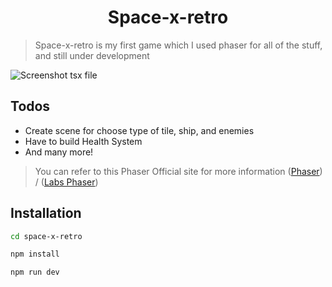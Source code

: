 <div align="center">
  <h1>Space-x-retro</h1>
</div>

> Space-x-retro is my first game which I used phaser for all of the stuff, and still under development
<p></p>

<img src="https://github.com/Abizrh/game-projects/assets/106458960/36cba21e-c158-4445-b1ec-3f2c49d76e72" alt="Screenshot tsx file" />

## Todos

* Create scene for choose type of tile, ship, and enemies
* Have to build Health System
* And many more!

> You can refer to this Phaser Official site for more information ([Phaser](https://phaser.io/)) / ([Labs Phaser](https://labs.phaser.io/))

## Installation

```bash
cd space-x-retro

npm install

npm run dev
```
